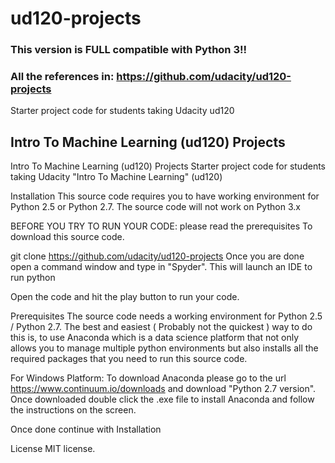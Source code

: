 ud120-projects
==============

### This version is FULL compatible with Python 3!!                   ###
### All the references in: https://github.com/udacity/ud120-projects  ###

Starter project code for students taking Udacity ud120
## Intro To Machine Learning (ud120) Projects 
Intro To Machine Learning (ud120) Projects
Starter project code for students taking Udacity "Intro To Machine Learning" (ud120)

Installation
This source code requires you to have working environment for Python 2.5 or Python 2.7. The source code will not work on Python 3.x

BEFORE YOU TRY TO RUN YOUR CODE: please read the prerequisites To download this source code.

git clone https://github.com/udacity/ud120-projects
Once you are done open a command window and type in "Spyder". This will launch an IDE to run python

Open the code and hit the play button to run your code.

Prerequisites
The source code needs a working environment for Python 2.5 / Python 2.7. The best and easiest ( Probably not the quickest ) way to do this is, to use Anaconda which is a data science platform that not only allows you to manage multiple python environments but also installs all the required packages that you need to run this source code.

For Windows Platform: To download Anaconda please go to the url https://www.continuum.io/downloads and download "Python 2.7 version". Once downloaded double click the .exe file to install Anaconda and follow the instructions on the screen.

Once done continue with Installation

License
MIT license.
